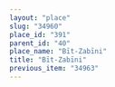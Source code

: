 ```yaml
---
layout: "place"
slug: "34960"
place_id: "391"
parent_id: "40"
place_name: "Bīt-Zabīni"
title: "Bīt-Zabīni"
previous_item: "34963"
---
```

